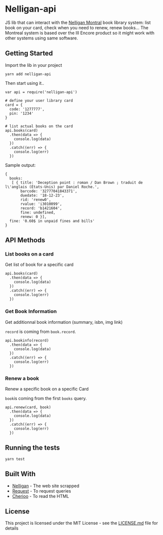 # Nelligan-api

JS lib that can interact with the [Nelligan Montral](http://nelligan.ville.montreal.qc.ca/)
book library system: list book on your card, check when you need to renew, renew books...
The Montreal system is based over the III Encore product so it might work with other systems
using same software.

## Getting Started

Import the lib in your project

```
yarn add nelligan-api
```

Then start using it..

```
var api = require('nelligan-api')

# define your user library card
card = {
  code: '1277777',
  pin: '1234'
}

# list actual books on the card
api.books(card)
  .then(data => {
    console.log(data)
  })
  .catch((err) => {
    console.log(err)
  })
```

Sample output:

```
{
  books:
   [ { title: 'Deception point : roman / Dan Brown ; traduit de l\'anglais (États-Unis) par Daniel Roche.',
       barcode: '32777041843371',
       duedate: '18-12-23',
       rid: 'renew0',
       rvalue: 'i3010099',
       record: 'b1421604',
       fine: undefined,
       renew: 0 }],
  fine: '0.60$ in unpaid fines and bills'
}
```
## API Methods

### List books on a card

Get list of book for a specific card
```
api.books(card)
  .then(data => {
    console.log(data)
  })
  .catch((err) => {
    console.log(err)
  })
```

### Get Book Information

Get additionnal book information (summary, isbn, img link)

``record`` is coming from ``book.record``.

```
api.bookinfo(record)
  .then(data => {
    console.log(data)
  })
  .catch((err) => {
    console.log(err)
  })
```

### Renew a book

Renew a specific book on a specific Card

``book``is coming from the first ``books`` query.
```
api.renew(card, book)
  .then(data => {
    console.log(data)
  })
  .catch((err) => {
    console.log(err)
  })
```

## Running the tests

```
yarn test
```

## Built With

* [Nelligan](http://nelligan.ville.montreal.qc.ca/) - The web site scrapped
* [Request](https://github.com/request/request) - To request queries
* [Cherioo](https://github.com/cheeriojs/cheerio) - To read the HTML


## License

This project is licensed under the MIT License - see the [LICENSE.md](LICENSE.md) file for details

